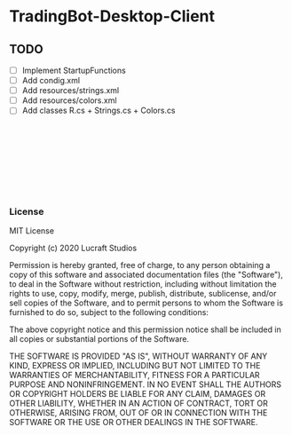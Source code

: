 # TradingBot-Desktop-Client

## TODO

- [ ] Implement StartupFunctions
- [ ] Add condig.xml
- [ ] Add resources/strings.xml
- [ ] Add resources/colors.xml
- [ ] Add classes R.cs + Strings.cs + Colors.cs 

<br>
<br>
<br>
<br>
<br>
<br>
<br>

##

### License

MIT License

Copyright (c) 2020 Lucraft Studios

Permission is hereby granted, free of charge, to any person obtaining a copy
of this software and associated documentation files (the "Software"), to deal
in the Software without restriction, including without limitation the rights
to use, copy, modify, merge, publish, distribute, sublicense, and/or sell
copies of the Software, and to permit persons to whom the Software is
furnished to do so, subject to the following conditions:

The above copyright notice and this permission notice shall be included in all
copies or substantial portions of the Software.

THE SOFTWARE IS PROVIDED "AS IS", WITHOUT WARRANTY OF ANY KIND, EXPRESS OR
IMPLIED, INCLUDING BUT NOT LIMITED TO THE WARRANTIES OF MERCHANTABILITY,
FITNESS FOR A PARTICULAR PURPOSE AND NONINFRINGEMENT. IN NO EVENT SHALL THE
AUTHORS OR COPYRIGHT HOLDERS BE LIABLE FOR ANY CLAIM, DAMAGES OR OTHER
LIABILITY, WHETHER IN AN ACTION OF CONTRACT, TORT OR OTHERWISE, ARISING FROM,
OUT OF OR IN CONNECTION WITH THE SOFTWARE OR THE USE OR OTHER DEALINGS IN THE
SOFTWARE.